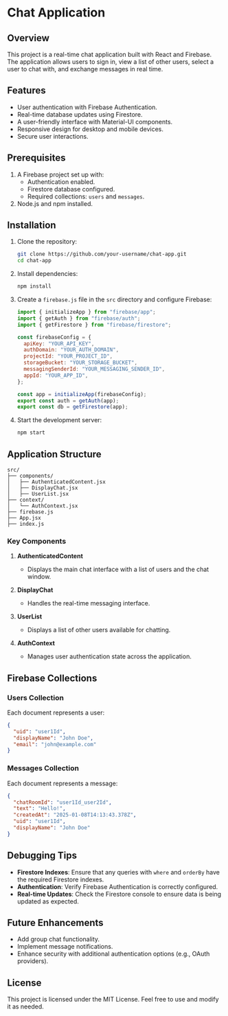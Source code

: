 # Chat Application

## Overview

This project is a real-time chat application built with React and Firebase. The application allows users to sign in, view a list of other users, select a user to chat with, and exchange messages in real time.

## Features

- User authentication with Firebase Authentication.
- Real-time database updates using Firestore.
- A user-friendly interface with Material-UI components.
- Responsive design for desktop and mobile devices.
- Secure user interactions.

## Prerequisites

1. A Firebase project set up with:
   - Authentication enabled.
   - Firestore database configured.
   - Required collections: `users` and `messages`.
2. Node.js and npm installed.

## Installation

1. Clone the repository:

   ```bash
   git clone https://github.com/your-username/chat-app.git
   cd chat-app
   ```

2. Install dependencies:

   ```bash
   npm install
   ```

3. Create a `firebase.js` file in the `src` directory and configure Firebase:

   ```javascript
   import { initializeApp } from "firebase/app";
   import { getAuth } from "firebase/auth";
   import { getFirestore } from "firebase/firestore";

   const firebaseConfig = {
     apiKey: "YOUR_API_KEY",
     authDomain: "YOUR_AUTH_DOMAIN",
     projectId: "YOUR_PROJECT_ID",
     storageBucket: "YOUR_STORAGE_BUCKET",
     messagingSenderId: "YOUR_MESSAGING_SENDER_ID",
     appId: "YOUR_APP_ID",
   };

   const app = initializeApp(firebaseConfig);
   export const auth = getAuth(app);
   export const db = getFirestore(app);
   ```

4. Start the development server:
   ```bash
   npm start
   ```

## Application Structure

```
src/
├── components/
│   ├── AuthenticatedContent.jsx
│   ├── DisplayChat.jsx
│   ├── UserList.jsx
├── context/
│   └── AuthContext.jsx
├── firebase.js
├── App.jsx
├── index.js
```

### Key Components

1. **AuthenticatedContent**

   - Displays the main chat interface with a list of users and the chat window.

2. **DisplayChat**

   - Handles the real-time messaging interface.

3. **UserList**

   - Displays a list of other users available for chatting.

4. **AuthContext**
   - Manages user authentication state across the application.

## Firebase Collections

### Users Collection

Each document represents a user:

```json
{
  "uid": "user1Id",
  "displayName": "John Doe",
  "email": "john@example.com"
}
```

### Messages Collection

Each document represents a message:

```json
{
  "chatRoomId": "user1Id_user2Id",
  "text": "Hello!",
  "createdAt": "2025-01-08T14:13:43.378Z",
  "uid": "user1Id",
  "displayName": "John Doe"
}
```

## Debugging Tips

- **Firestore Indexes**: Ensure that any queries with `where` and `orderBy` have the required Firestore indexes.
- **Authentication**: Verify Firebase Authentication is correctly configured.
- **Real-time Updates**: Check the Firestore console to ensure data is being updated as expected.

## Future Enhancements

- Add group chat functionality.
- Implement message notifications.
- Enhance security with additional authentication options (e.g., OAuth providers).

## License

This project is licensed under the MIT License. Feel free to use and modify it as needed.
